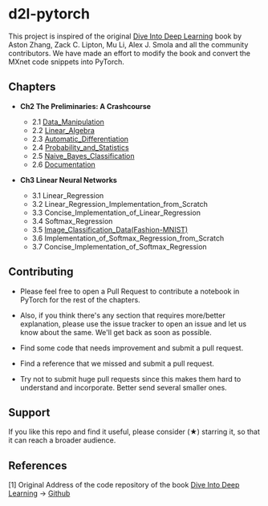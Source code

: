 # d2l-pytorch
This project is inspired of the original [Dive Into Deep Learning](https://d2l.ai) book by Aston Zhang, Zack C. Lipton, Mu Li, Alex J. Smola 
and all the community contributors. We have made an effort to modify the book and convert the MXnet code snippets into PyTorch.  

## Chapters

  * **Ch2 The Preliminaries: A Crashcourse**
    * 2.1 [Data_Manipulation](https://github.com/dsgiitr/d2l-pytorch/blob/master/Ch2_The_Preliminaries_A_Crashcourse/Data_Manipulation.ipynb)
    * 2.2 [Linear_Algebra](https://github.com/dsgiitr/d2l-pytorch/blob/master/Ch2_The_Preliminaries_A_Crashcourse/Linear_Algebra.ipynb)
    * 2.3 [Automatic_Differentiation](https://github.com/dsgiitr/d2l-pytorch/blob/master/Ch2_The_Preliminaries_A_Crashcourse/Automatic_Differentiation.ipynb)
    * 2.4 [Probability_and_Statistics](https://github.com/dsgiitr/d2l-pytorch/blob/master/Ch2_The_Preliminaries_A_Crashcourse/Probability_and_Statistics.ipynb)
    * 2.5 [Naive_Bayes_Classification](https://github.com/dsgiitr/d2l-pytorch/blob/master/Ch2_The_Preliminaries_A_Crashcourse/Naive_Bayes_Classification.ipynb)
    * 2.6 [Documentation](https://github.com/dsgiitr/d2l-pytorch/blob/master/Ch2_The_Preliminaries_A_Crashcourse/Documentation.ipynb)
    
  * **Ch3 Linear Neural Networks**
    * 3.1 Linear_Regression 
    * 3.2 Linear_Regression_Implementation_from_Scratch
    * 3.3 Concise_Implementation_of_Linear_Regression
    * 3.4 Softmax_Regression
    * 3.5 [Image_Classification_Data(Fashion-MNIST)](https://github.com/dsgiitr/d2l-pytorch/blob/master/Ch3_Linear_Neural_Networks/Image_Classification_Data(Fashion-MNIST).ipynb)
    * 3.6 Implementation_of_Softmax_Regression_from_Scratch
    * 3.7 Concise_Implementation_of_Softmax_Regression

## Contributing

  * Please feel free to open a Pull Request to contribute a notebook in PyTorch for the rest of the chapters.

  * Also, if you think there's any section that requires more/better explanation, please use the issue tracker to 
    open an issue and let us know about the same. We'll get back as soon as possible.

  * Find some code that needs improvement and submit a pull request.

  * Find a reference that we missed and submit a pull request.

  * Try not to submit huge pull requests since this makes them hard to understand and incorporate. 
    Better send several smaller ones.

## Support 

If you like this repo and find it useful, please consider (★) starring it, so that it can reach a broader audience.

## References

[1] Original Address of the code repository of the book [Dive Into Deep Learning](https://d2l.ai) ->
[Github](https://github.com/d2l-ai/d2l-en)

